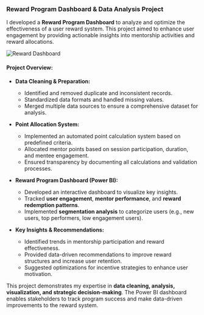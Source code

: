 ### **Reward Program Dashboard & Data Analysis Project**  

I developed a **Reward Program Dashboard** to analyze and optimize the effectiveness of a user reward system. This project aimed to enhance user engagement by providing actionable insights into mentorship activities and reward allocations.  

![Reward Dashboard](reward_dashboard.png)


#### **Project Overview:**  
- **Data Cleaning & Preparation:**  
  - Identified and removed duplicate and inconsistent records.  
  - Standardized data formats and handled missing values.  
  - Merged multiple data sources to ensure a comprehensive dataset for analysis.  

- **Point Allocation System:**  
  - Implemented an automated point calculation system based on predefined criteria.  
  - Allocated mentor points based on session participation, duration, and mentee engagement.  
  - Ensured transparency by documenting all calculations and validation processes.  

- **Reward Program Dashboard (Power BI):**  
  - Developed an interactive dashboard to visualize key insights.  
  - Tracked **user engagement**, **mentor performance**, and **reward redemption patterns**.  
  - Implemented **segmentation analysis** to categorize users (e.g., new users, top performers, low engagement users).  

- **Key Insights & Recommendations:**  
  - Identified trends in mentorship participation and reward effectiveness.  
  - Provided data-driven recommendations to improve reward structures and increase user retention.  
  - Suggested optimizations for incentive strategies to enhance user motivation.  

This project demonstrates my expertise in **data cleaning, analysis, visualization, and strategic decision-making**. The Power BI dashboard enables stakeholders to track program success and make data-driven improvements to the reward system. 

